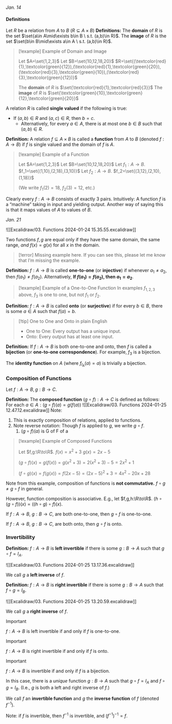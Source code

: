 *Jan. 14*
#### Definitions
Let $R$ be a relation from $A$ to $B$ ($R\subseteq A\times B$)
**Definitions:**
The **domain** of $R$ is the set $\set{a\in A\mid\exists b\in B \ s.t. (a,b)\in R}$.
The **image** of $R$ is the set $\set{b\in B\mid\exists a\in A \ s.t. (a,b)\in R}$.

> [!example] Example of Domain and Image
>
> Let $A=\set{1,2,3}$
> Let $B=\set{10,12,18,20}$
> $R=\set{(\textcolor{red}{1},\textcolor{green}{12}),(\textcolor{red}{1},\textcolor{green}{20}),(\textcolor{red}{3},\textcolor{green}{10}),(\textcolor{red}{3},\textcolor{green}{12})}$
>
> The **domain** of $R$ is $\set{\textcolor{red}{1},\textcolor{red}{3}}$
> The **image** of $R$ is $\set{\textcolor{green}{10},\textcolor{green}{12},\textcolor{green}{20}}$

A relation $R$ is called **single valued** if the following is true:

- If $(a,b)\in R$ and $(a,c)\in R$, then $b=c$.
    - Alternatively, for every $a\in A$, there is at most one $b\in B$ such that $(a,b)\in R$.

**Definition:**
A relation $f\subseteq A\times B$ is called a **function** from $A$ to $B$ (denoted $f:A\to B$) if $f$ is single valued and the domain of $f$ is $A$.

> [!example] Example of a Function
>
> Let $A=\set{1,2,3}$
> Let $B=\set{10,12,18,20}$
> Let $f_1:A\to B$. $f_1=\set{(1,10),(2,18),(3,10)}$
> Let $f_2:A\to B$. $f_2=\set{(3,12),(2,10),(1,18)}$
>
> (We write $f_1(2)=18$, $f_2(3)=12$, etc.)

Clearly every $f:A\to B$ consists of exactly 3 pairs.
Intuitively: A function $f$ is a “machine” taking in input and yielding output.
Another way of saying this is that it maps values of $A$ to values of $B$.

*Jan. 21*

![[Excalidraw/03. Functions 2024-01-24 15.35.55.excalidraw]]

Two functions $f,g$ are equal only if they have the same domain, the same range, *and* $f(x)=g(x)$ for all $x$ in the domain.

> [!error] Missing example here.
> If you can see this, please let me know that I’m missing the example.

**Definition:**
$f:A\to B$ is called **one-to-one** (or **injective**) if whenever $a_1\neq a_2$, then $f(a_1)\neq f(a_2)$.
Alternatively, **If $f(a_1)=f(a_2)$, then $a_1=a_2$**.

> [!example] Example of a One-to-One Function
> In examples $f_{1,2,3}$ above, $f_3$ is one to one, but not $f_1$ or $f_2$.

**Definition:**
$f:A\to B$ is called **onto** (or **surjective**) if for every $b\in B$, there is some $a\in A$ such that $f(a)=b$.

> [!tip] One to One and Onto in plain English
> - One to One: Every output has a unique input.
> - Onto: Every output has at least one input.

**Definition:**
If $f:A\to B$ is both one-to-one and onto, then $f$ is called a **bijection** (or **one-to-one correspondence**).
For example, $f_3$ is a bijection.

The **identity function** on $A$ (where $f_{I_A}(a)=a$) is trivially a bijection.

### Composition of Functions
Let $f:A\to B,g:B\to C$.

**Definition:**
The **composed function** $(g\circ f):A\to C$ is defined as follows:
For each $a\in A: (g\circ f)(a)=g\left(f(a)\right)$
![[Excalidraw/03. Functions 2024-01-25 12.47.12.excalidraw]]
Note:
1. This is exactly composition of relations, applied to functions.
2. Note reverse notation: Though $f$ is applied to $g$, we write $g\circ f$.
	1. $(g\circ f)(a)$ is G of F of a

> [!example] Example of Composed Functions
>
> Let $f,g:\R\to\R$.
> $f(x)=x^2+3$
> $g(x)=2x-5$
>
> $(g\circ f)(x) = g(f(x)) = g(x^2+3)=2(x^2+3)-5=2x^2+1$
>
> $(f\circ g)(x)=f(g(x))=f(2x-5)={(2x-5)}^2+3=4x^2-20x+28$

Note from this example, composition of functions is **not commutative.**
$f\circ g \not= g\circ f$ in general.

However, function composition is associative.
E.g., let $f,g,h:\R\to\R$. $(h\circ(g\circ f))(x)=((h\circ g)\circ f)(x)$.

If $f:A\to B$, $g:B\to C$, are both one-to-one, then $g\circ f$ is one-to-one.

If $f:A\to B$, $g:B\to C$, are both onto, then $g\circ f$ is onto.


### Invertibility
**Definition:**
$f:A\to B$ is **left invertible** if there is some $g:B\to A$ such that $g\circ f = I_A$.

![[Excalidraw/03. Functions 2024-01-25 13.17.36.excalidraw]]

We call $g$ a **left inverse** of $f$.

**Definition:**
$f:A\to B$ is **right invertible** if there is some $g:B\to A$ such that $f\circ g = I_B$.

![[Excalidraw/03. Functions 2024-01-25 13.20.59.excalidraw]]

We call $g$ a **right inverse** of $f$.


> [!important]
> $f:A\to B$ is left invertible if and only if $f$ is one-to-one.

> [!important]
> $f:A\to B$ is right invertible if and only if $f$ is onto.

> [!important]
> $f:A\to B$ is invertible if and only if $f$ is a bijection.

In this case, there is a *unique* function $g:B\to A$ such that $g\circ f = I_A$ and $f\circ g = I_B$. (I.e., $g$ is both a left and right inverse of $f$.)

We call $f$ an **invertible function** and $g$ the **inverse function** of $f$ (denoted $f^{-1}$).

Note: if $f$ is invertible, then $f^{-1}$ is invertible, and ${(f^{-1})}^{-1}=f$.
